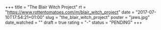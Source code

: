 +++
title = "The Blair Witch Project"
rt = "https://www.rottentomatoes.com/m/blair_witch_project"
date = "2017-07-10T17:54:21+01:00"
slug = "the_blair_witch_project"
poster = "jaws.jpg"
date_watched = ""
draft = true
rating = "-"
status = "PENDING"
+++